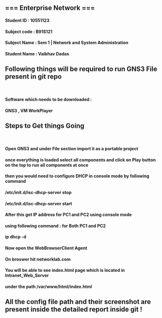 <h2> ===    Enterprise Network   === </h2>
<h4> Student ID : 10551123 </h4>
<h4> Subject code : B91S121 </h4>
<h4> Subject Name : Sem 1 | Network and System Administration  </h4>
<h4> Student Name : Vaibhav Dadas </h4>

<h2> Following things will be required to run GNS3 File present in git repo </h2> </br>
<h4> Software which needs to be downloaded : </h4>
<h4> GNS3 , VM WorkPlayer </h4>

<h2> Steps to Get things Going </h2> </br>
<h4> Open GNS3 and under File section import it as a portable project </h4>
<h4> once everything is loaded select all components and click on Play button on the top to run all components at once </h4>
<h4> then you would need to configure DHCP in console mode by following command </h4>
<h4> /etc/init.d/isc-dhcp-server stop </h4>
<h4> /etc/init.d/isc-dhcp-server start </h4>
<h4> After this get IP address for PC1 and PC2 using console mode </h4>
<h4> using following command : for Both PC1 and PC2 </h4>
<h4> ip dhcp -d </h4>
<h4> Now open the WebBrowserClient Agent </h4>
<h4> On broswer hit networklab.com </h4>
<h4> You will be able to see index.html page which is located in Intranet_Web_Server </h4>
<h4> under the path /var/www/html/index.html </h4>

<h2> All the config file path and their screenshot are present inside the detailed report inside git !<h2>

